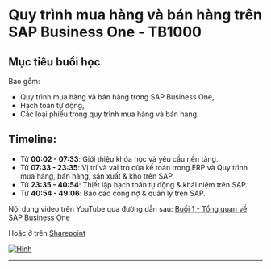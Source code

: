 # Quy trình mua hàng và bán hàng trên SAP Business One - TB1000

## Mục tiêu buổi học

Bao gồm: 
- Quy trình mua hàng và bán hàng trong SAP Business One,
- Hạch toán tự động,
- Các loại phiếu trong quy trình mua hàng và bán hàng.

## Timeline:
- Từ **00:02 - 07:33**: Giới thiệu khóa học và yêu cầu nền tảng.
- Từ **07:33 - 23:35**: Vị trí và vai trò của kế toán trong ERP và Quy trình mua hàng, bán hàng, sản xuất & kho trên SAP.
- Từ **23:35 - 40:54**: Thiết lập hạch toán tự động & khái niệm trên SAP.
- Từ **40:54 - 49:06**: Báo cáo công nợ & quản lý trên SAP.

Nội dung video trên YouTube qua đường dẫn sau:
[Buổi 1 - Tổng quan về SAP Business One](https://youtu.be/_KHWgnDAYQc?si=UtX6jxdjy3vP5UXr)

Hoặc ở trên [Sharepoint](https://foxai.sharepoint.com/:f:/s/TaiLieuTTSXFoxAI/ErmZyUSLwINOnMl07xPugOUBXEf8v3Gdq4_OtyKs-3lJcQ?e=lAmQcF)

[![Hình](https://i.ytimg.com/vi/_KHWgnDAYQc/maxresdefault.jpg)](https://youtu.be/_KHWgnDAYQc?si=UtX6jxdjy3vP5UXr)

---
